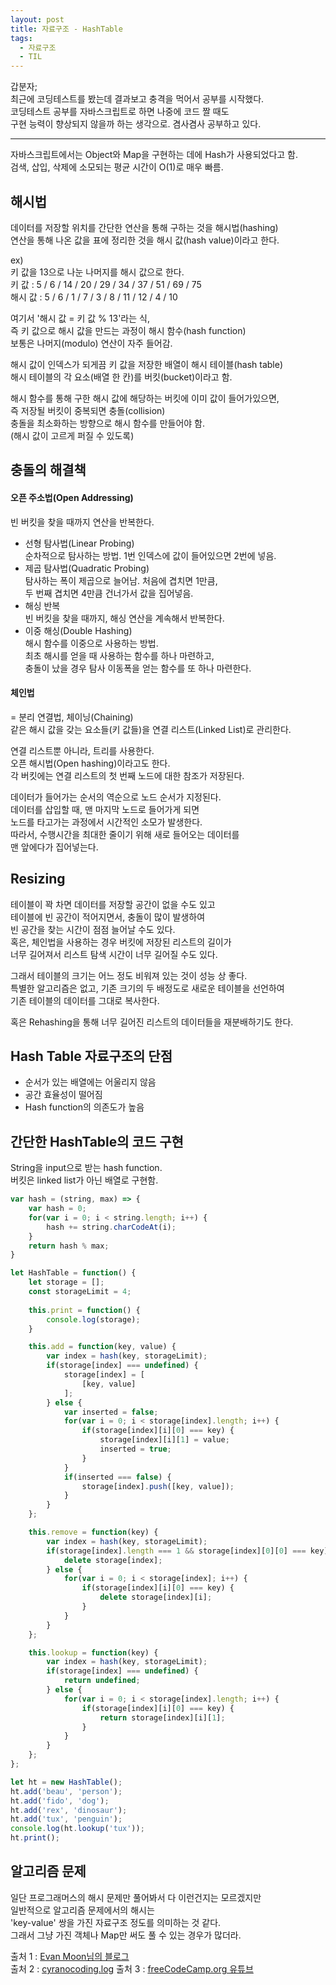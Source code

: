 ```yaml
---
layout: post
title: 자료구조 - HashTable
tags:
  - 자료구조
  - TIL
---
```

갑분자;  
최근에 코딩테스트를 봤는데 결과보고 충격을 먹어서 공부를 시작했다.  
코딩테스트 공부를 자바스크립트로 하면 나중에 코드 짤 때도  
구현 능력이 향상되지 않을까 하는 생각으로. 겸사겸사 공부하고 있다.  
***
자바스크립트에서는 Object와 Map을 구현하는 데에 Hash가 사용되었다고 함.  
검색, 삽입, 삭제에 소모되는 평균 시간이 O(1)로 매우 빠름.  

## 해시법
데이터를 저장할 위치를 간단한 연산을 통해 구하는 것을 해시법(hashing)  
연산을 통해 나온 값을 표에 정리한 것을 해시 값(hash value)이라고 한다.  

ex)  
키 값을 13으로 나눈 나머지를 해시 값으로 한다.  
키 값 :      5 / 6 / 14 / 20 / 29 / 34 / 37 / 51 / 69 / 75  
해시 값 :    5 / 6 / 1 /  7  / 3 /  8  / 11 / 12 /  4  / 10  

여기서 '해시 값 = 키 값 % 13'라는 식,  
즉 키 값으로 해시 값을 만드는 과정이 해시 함수(hash function)  
보통은 나머지(modulo) 연산이 자주 들어감.  

해시 값이 인덱스가 되게끔 키 값을 저장한 배열이 해시 테이블(hash table)  
해시 테이블의 각 요소(배열 한 칸)를 버킷(bucket)이라고 함.  

해시 함수를 통해 구한 해시 값에 해당하는 버킷에 이미 값이 들어가있으면,  
즉 저장될 버킷이 중복되면 충돌(collision)  
충돌을 최소화하는 방향으로 해시 함수를 만들어야 함.  
(해시 값이 고르게 퍼질 수 있도록)  

## 충돌의 해결책
#### 오픈 주소법(Open Addressing)
빈 버킷을 찾을 때까지 연산을 반복한다.  

- 선형 탐사법(Linear Probing)  
순차적으로 탐사하는 방법. 1번 인덱스에 값이 들어있으면 2번에 넣음.  
- 제곱 탐사법(Quadratic Probing)  
탐사하는 폭이 제곱으로 늘어남. 처음에 겹치면 1만큼,  
두 번째 겹치면 4만큼 건너가서 값을 집어넣음.  
- 해싱 반복  
빈 버킷을 찾을 때까지, 해싱 연산을 계속해서 반복한다.  
- 이중 해싱(Double Hashing)  
해시 함수를 이중으로 사용하는 방법.  
최초 해시를 얻을 때 사용하는 함수를 하나 마련하고,  
충돌이 났을 경우 탐사 이동폭을 얻는 함수를 또 하나 마련한다.  

#### 체인법
= 분리 연결법, 체이닝(Chaining)  
같은 해시 값을 갖는 요소들(키 값들)을 연결 리스트(Linked List)로 관리한다.  

연결 리스트뿐 아니라, 트리를 사용한다.  
오픈 해시법(Open hashing)이라고도 한다.  
각 버킷에는 연결 리스트의 첫 번째 노드에 대한 참조가 저장된다.  

데이터가 들어가는 순서의 역순으로 노드 순서가 지정된다.  
데이터를 삽입할 때, 맨 마지막 노드로 들어가게 되면  
노드를 타고가는 과정에서 시간적인 소모가 발생한다.  
따라서, 수행시간을 최대한 줄이기 위해 새로 들어오는 데이터를  
맨 앞에다가 집어넣는다.  

## Resizing
테이블이 꽉 차면 데이터를 저장할 공간이 없을 수도 있고  
테이블에 빈 공간이 적어지면서, 충돌이 많이 발생하여  
빈 공간을 찾는 시간이 점점 늘어날 수도 있다.  
혹은, 체인법을 사용하는 경우 버킷에 저장된 리스트의 길이가  
너무 길어져서 리스트 탐색 시간이 너무 길어질 수도 있다.  

그래서 테이블의 크기는 어느 정도 비워져 있는 것이 성능 상 좋다.  
특별한 알고리즘은 없고, 기존 크기의 두 배정도로 새로운 테이블을 선언하여  
기존 테이블의 데이터를 그대로 복사한다.  

혹은 Rehashing을 통해 너무 길어진 리스트의 데이터들을 재분배하기도 한다.  

## Hash Table 자료구조의 단점
* 순서가 있는 배열에는 어울리지 않음
* 공간 효율성이 떨어짐
* Hash function의 의존도가 높음

## 간단한 HashTable의 코드 구현
String을 input으로 받는 hash function.  
버킷은 linked list가 아닌 배열로 구현함.
```javascript
var hash = (string, max) => {
    var hash = 0;
    for(var i = 0; i < string.length; i++) {
        hash += string.charCodeAt(i);
    }
    return hash % max;
}

let HashTable = function() {
    let storage = [];
    const storageLimit = 4;
    
    this.print = function() {
        console.log(storage);
    }

    this.add = function(key, value) {
        var index = hash(key, storageLimit);
        if(storage[index] === undefined) {
            storage[index] = [
                [key, value]
            ];
        } else {
            var inserted = false;
            for(var i = 0; i < storage[index].length; i++) {
                if(storage[index][i][0] === key) {
                    storage[index][i][1] = value;
                    inserted = true;
                }
            }
            if(inserted === false) {
                storage[index].push([key, value]);
            }
        }
    };

    this.remove = function(key) {
        var index = hash(key, storageLimit);
        if(storage[index].length === 1 && storage[index][0][0] === key) {
            delete storage[index];
        } else {
            for(var i = 0; i < storage[index]; i++) {
                if(storage[index][i][0] === key) {
                    delete storage[index][i];
                }
            }
        }
    };

    this.lookup = function(key) {
        var index = hash(key, storageLimit);
        if(storage[index] === undefined) {
            return undefined;
        } else {
            for(var i = 0; i < storage[index].length; i++) {
                if(storage[index][i][0] === key) {
                    return storage[index][i][1];
                }
            }
        }
    };
};

let ht = new HashTable();
ht.add('beau', 'person');
ht.add('fido', 'dog');
ht.add('rex', 'dinosaur');
ht.add('tux', 'penguin');
console.log(ht.lookup('tux'));
ht.print();
```

## 알고리즘 문제
일단 프로그래머스의 해시 문제만 풀어봐서 다 이런건지는 모르겠지만  
일반적으로 알고리즘 문제에서의 해시는  
'key-value' 쌍을 가진 자료구조 정도를 의미하는 것 같다.  
그래서 그냥 가진 객체나 Map만 써도 풀 수 있는 경우가 많더라.  

출처 1 : [Evan Moon님의 블로그](https://evan-moon.github.io/2019/06/25/hashtable-with-js/)  
출처 2 : [cyranocoding.log](https://velog.io/@cyranocoding/Hash-Hashing-Hash-Table%ED%95%B4%EC%8B%9C-%ED%95%B4%EC%8B%B1-%ED%95%B4%EC%8B%9C%ED%85%8C%EC%9D%B4%EB%B8%94-%EC%9E%90%EB%A3%8C%EA%B5%AC%EC%A1%B0%EC%9D%98-%EC%9D%B4%ED%95%B4-6ijyonph6o)
출처 3 : [freeCodeCamp.org 유튜브](https://www.youtube.com/watch?v=9YddVVsdG5A)
